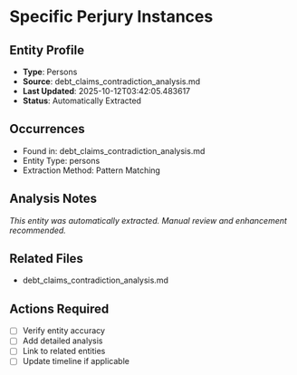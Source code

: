 # Specific Perjury Instances

## Entity Profile
- **Type**: Persons
- **Source**: debt_claims_contradiction_analysis.md
- **Last Updated**: 2025-10-12T03:42:05.483617
- **Status**: Automatically Extracted

## Occurrences
- Found in: debt_claims_contradiction_analysis.md
- Entity Type: persons
- Extraction Method: Pattern Matching

## Analysis Notes
*This entity was automatically extracted. Manual review and enhancement recommended.*

## Related Files
- debt_claims_contradiction_analysis.md

## Actions Required
- [ ] Verify entity accuracy
- [ ] Add detailed analysis
- [ ] Link to related entities
- [ ] Update timeline if applicable

